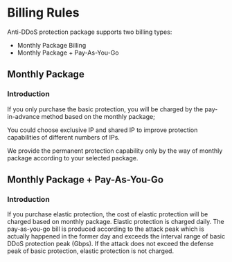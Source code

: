 # Billing Rules

Anti-DDoS protection package supports two billing types:
 * Monthly Package Billing
 * Monthly Package + Pay-As-You-Go

## Monthly Package
### Introduction
If you only purchase the basic protection, you will be charged by the pay-in-advance method based on the monthly package;

You could choose exclusive IP and shared IP to improve protection capabilities of different numbers of IPs.

We provide the permanent protection capability only by the way of monthly package according to your selected package.



## Monthly Package + Pay-As-You-Go
### Introduction
If you purchase elastic protection, the cost of elastic protection will be charged based on monthly package.
Elastic protection is charged daily. The pay-as-you-go bill is produced according to the attack peak which is actually happened in the former day and exceeds the interval range of basic DDoS protection peak (Gbps).
If the attack does not exceed the defense peak of basic protection, elastic protection is not charged.
